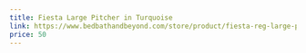 ```yaml
---
title: Fiesta Large Pitcher in Turquoise
link: https://www.bedbathandbeyond.com/store/product/fiesta-reg-large-pitcher-in-turquoise/1040092898
price: 50
---
```

